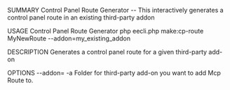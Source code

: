 SUMMARY
    Control Panel Route Generator -- This interactively generates a control panel route in an existing third-party addon

USAGE
    Control Panel Route Generator php eecli.php make:cp-route MyNewRoute --addon=my_existing_addon

DESCRIPTION
    Generates a control panel route for a given third-party add-on

OPTIONS
    --addon=<value>
    -a <value>
        Folder for third-party add-on you want to add Mcp Route to.


